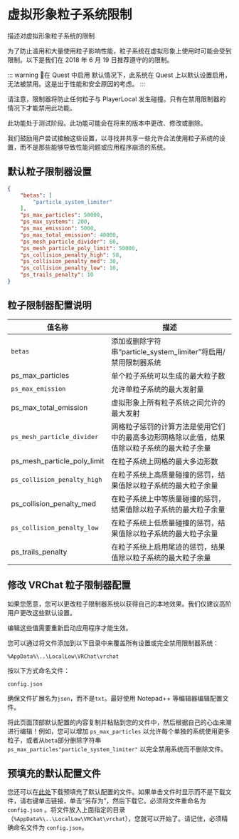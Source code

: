 # 虚拟形象粒子系统限制

描述对虚拟形象粒子系统的限制

为了防止滥用和大量使用粒子影响性能，粒子系统在虚拟形象上使用时可能会受到限制。以下是我们在 2018 年 6 月 19 日推荐遵守的的限制。

::: warning 🚧在 Quest 中启用
默认情况下，此系统在 Quest 上以默认设置启用，无法被禁用。这是出于性能和安全原因的考虑。
:::

请注意，限制器将防止任何粒子与 PlayerLocal 发生碰撞。只有在禁用限制器的情况下才能禁用此功能。

此功能处于测试阶段。此功能可能会在将来的版本中更改、修改或删除。

我们鼓励用户尝试接触这些设置，以寻找并共享一些允许合法使用粒子系统的设置，而不是那些能够导致性能问题或应用程序崩溃的系统。

## 默认粒子限制器设置

```json
{
	"betas": [
		"particle_system_limiter"
	],
	"ps_max_particles": 50000,
	"ps_max_systems": 200,
	"ps_max_emission": 5000,
	"ps_max_total_emission": 40000,
	"ps_mesh_particle_divider": 60,
	"ps_mesh_particle_poly_limit": 50000,
	"ps_collision_penalty_high": 50,
	"ps_collision_penalty_med": 30,
	"ps_collision_penalty_low": 10,
	"ps_trails_penalty": 10
}
```

## 粒子限制器配置说明

值名称 | 描述
-- | --
`betas` |	添加或删除字符串“particle_system_limiter”将启用/禁用限制器系统
ps_max_particles | 单个粒子系统可以生成的最大粒子数
`ps_max_emission`	| 允许单粒子系统的最大发射量
ps_max_total_emission | 虚拟形象上所有粒子系统之间允许的最大发射
`ps_mesh_particle_divider` | 网格粒子惩罚的计算方法是使用它们中的最高多边形网格除以此值，结果值除以粒子系统的最大粒子余量
ps_mesh_particle_poly_limit	| 在粒子系统上网格的最大多边形数
`ps_collision_penalty_high` | 在粒子系统上高质量碰撞的惩罚，结果值除以粒子系统的最大粒子余量
ps_collision_penalty_med | 在粒子系统上中等质量碰撞的惩罚，结果值除以粒子系统的最大粒子余量
`ps_collision_penalty_low` | 在粒子系统上低质量碰撞的惩罚，结果值除以粒子系统的最大粒子余量
ps_trails_penalty | 在粒子系统上启用尾迹的惩罚，结果值除以粒子系统的最大粒子余量

## 修改 VRChat 粒子限制器配置

如果您愿意，您可以更改粒子限制器系统以获得自己的本地效果。我们仅建议高阶用户更改这些默认设置。

编辑这些值需要重新启动应用程序才能生效。

您可以通过将文件添加到以下目录中来覆盖所有设置或完全禁用限制器系统：

`%AppData%\..\LocalLow\VRChat\vrchat`

按以下方式命名文件：

`config.json`

确保文件扩展名为`json`，而不是`txt`。最好使用 Notepad++ 等编辑器编辑配置文件。

将此页面顶部默认配置的内容复制并粘贴到您的文件中，然后根据自己的心血来潮进行编辑！例如，您可以增加 `ps_max_particles` 以允许每个单独的系统使用更多粒子，或者从`beta`部分删除字符串 `ps_max_particles"particle_system_limiter"` 以完全禁用系统而不删除文件。

## 预填充的默认配置文件

您还可以在[此处](https://assets.vrchat.com/misc/vrchat%3Bconfig.json)下载预填充了默认配置的文件。如果单击文件时显示而不是下载文件，请右键单击链接，单击“另存为”，然后下载它。必须将文件重命名为 `config.json` 。将文件放入上面指定的目录 （`%AppData%\..\LocalLow\VRChat\vrchat`），您就可以开始了。请记住，必须精确命名文件为 `config.json`。
